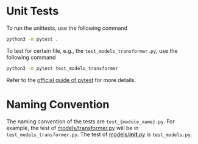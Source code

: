 # Unit Tests

To run the unittests, use the following command

```bash
python3 -m pytest .
```

To test for certain file, e.g., the `test_models_transformer.py`, use the following command

```bash
python3 -m pytest test_models_transformer
```

Refer to the [official guide of pytest](https://docs.pytest.org/en/latest/) for more details.

# Naming Convention
The naming convention of the tests are `test_{module_name}.py`. 
For example, the test of [models/transformer.py](../src/gluonnlp/models/transformer.py) will be in 
`test_models_transformer.py`. The test of [models/__init__.py](../src/gluonnlp/models/__init__.py) 
is `test_models.py`. 
